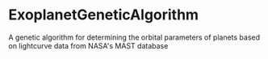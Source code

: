 # ExoplanetGeneticAlgorithm
A genetic algorithm for determining the orbital parameters of planets based on lightcurve data from NASA's MAST database
